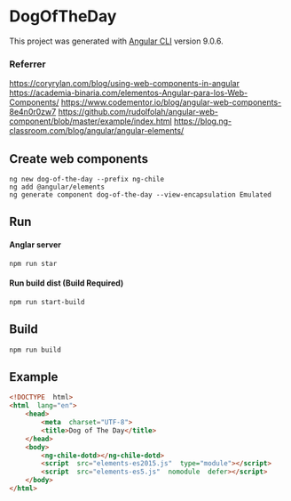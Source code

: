 

# DogOfTheDay
This project was generated with [Angular CLI](https://github.com/angular/angular-cli) version 9.0.6.

### Referrer
https://coryrylan.com/blog/using-web-components-in-angular
https://academia-binaria.com/elementos-Angular-para-los-Web-Components/
https://www.codementor.io/blog/angular-web-components-8e4n0r0zw7
https://github.com/rudolfolah/angular-web-component/blob/master/example/index.html
https://blog.ng-classroom.com/blog/angular/angular-elements/


## Create web components
    ng new dog-of-the-day --prefix ng-chile
    ng add @angular/elements
    ng generate component dog-of-the-day --view-encapsulation Emulated

## Run
#### Anglar server
    npm run star

#### Run build dist (Build Required)
    npm run start-build

## Build
    npm run build

## Example
```html
<!DOCTYPE  html>
<html  lang="en">
	<head>
		<meta  charset="UTF-8">
		<title>Dog of The Day</title>
	</head>
	<body>
		<ng-chile-dotd></ng-chile-dotd>
		<script  src="elements-es2015.js"  type="module"></script>
		<script  src="elements-es5.js"  nomodule  defer></script>
	</body>
</html>
```

